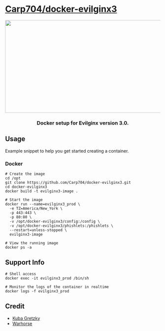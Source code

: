 
# [Carp704/docker-evilginx3](https://github.com/Carp704/docker-evilginx3)


<div align="center">
  <img src="https://github.com/Carp704/docker-evilginx3/blob/main/evilginx3.gif" width="600" height="300"/>
</div>

<h3 align="center">Docker setup for Evilginx version 3.0.</h3>


## Usage

Example snippet to help you get started creating a container.

### Docker

```
# Create the image
cd /opt
git clone https://github.com/Carp704/docker-evilginx3.git
cd docker-evilginx3
docker build -t evilginx3-image .

# Start the image
docker run --name=evilginx3_prod \
  -e TZ=America/New_York \
  -p 443:443 \
  -p 80:80 \
  -v /opt/docker-evilginx3/config:/config \
  -v /opt/docker-evilginx3/phishlets:/phishlets \
  --restart=unless-stopped \
  evilginx3-image

# View the running image
docker ps -a

```

## Support Info

```
# Shell access 
docker exec -it evilginx3_prod /bin/sh

# Monitor the logs of the container in realtime
docker logs -f evilginx3_prod

```

## Credit
* [Kuba Gretzky](https://github.com/kgretzky)
* [Warhorse](https://github.com/warhorse)

